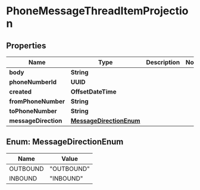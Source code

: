 

# PhoneMessageThreadItemProjection


## Properties

| Name | Type | Description | Notes |
|------------ | ------------- | ------------- | -------------|
|**body** | **String** |  |  |
|**phoneNumberId** | **UUID** |  |  |
|**created** | **OffsetDateTime** |  |  |
|**fromPhoneNumber** | **String** |  |  |
|**toPhoneNumber** | **String** |  |  |
|**messageDirection** | [**MessageDirectionEnum**](#MessageDirectionEnum) |  |  |



## Enum: MessageDirectionEnum

| Name | Value |
|---- | -----|
| OUTBOUND | &quot;OUTBOUND&quot; |
| INBOUND | &quot;INBOUND&quot; |



